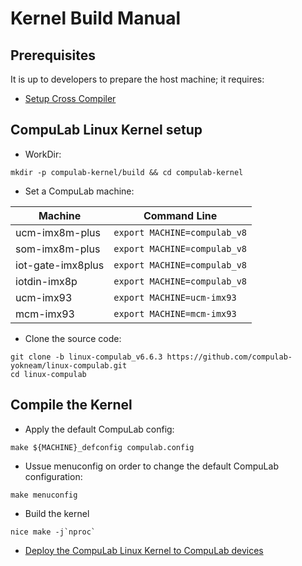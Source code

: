 # Kernel Build Manual

## Prerequisites
It is up to developers to prepare the host machine; it requires:

* [Setup Cross Compiler](https://github.com/compulab-yokneam/meta-bsp-imx8mp/blob/kirkstone/Documentation/toolchain.md#linaro-toolchain-how-to)

## CompuLab Linux Kernel setup

* WorkDir:
```
mkdir -p compulab-kernel/build && cd compulab-kernel
```

* Set a CompuLab machine:

| Machine | Command Line |
|---|---|
|ucm-imx8m-plus|```export MACHINE=compulab_v8```
|som-imx8m-plus|```export MACHINE=compulab_v8```
|iot-gate-imx8plus|```export MACHINE=compulab_v8```
|iotdin-imx8p|```export MACHINE=compulab_v8```
|ucm-imx93|```export MACHINE=ucm-imx93```
|mcm-imx93|```export MACHINE=mcm-imx93```

* Clone the source code:
```
git clone -b linux-compulab_v6.6.3 https://github.com/compulab-yokneam/linux-compulab.git
cd linux-compulab
```

## Compile the Kernel

* Apply the default CompuLab config:
```
make ${MACHINE}_defconfig compulab.config
```

* Ussue menuconfig on order to change the default CompuLab configuration:
```
make menuconfig
```

* Build the kernel
```
nice make -j`nproc`
```

* [Deploy the CompuLab Linux Kernel to CompuLab devices](https://github.com/compulab-yokneam/Documentation/blob/master/etc/linux_kernel_deployment.md#create-deb-package)
